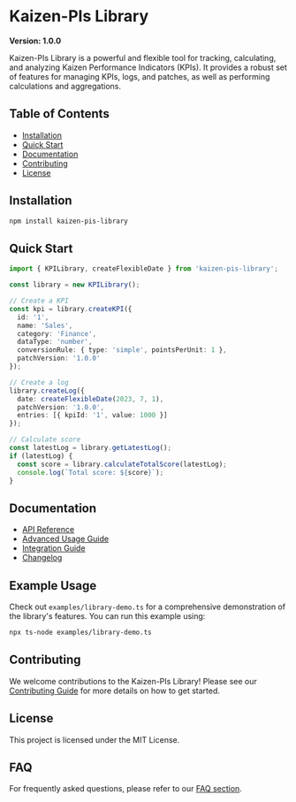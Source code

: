 # Kaizen-PIs Library

**Version: 1.0.0**

Kaizen-PIs Library is a powerful and flexible tool for tracking, calculating, and analyzing Kaizen Performance Indicators (KPIs). It provides a robust set of features for managing KPIs, logs, and patches, as well as performing calculations and aggregations.

## Table of Contents

- [Installation](#installation)
- [Quick Start](#quick-start)
- [Documentation](#documentation)
- [Contributing](#contributing)
- [License](#license)

## Installation

```bash
npm install kaizen-pis-library
```

## Quick Start

```typescript
import { KPILibrary, createFlexibleDate } from 'kaizen-pis-library';

const library = new KPILibrary();

// Create a KPI
const kpi = library.createKPI({
  id: '1',
  name: 'Sales',
  category: 'Finance',
  dataType: 'number',
  conversionRule: { type: 'simple', pointsPerUnit: 1 },
  patchVersion: '1.0.0'
});

// Create a log
library.createLog({
  date: createFlexibleDate(2023, 7, 1),
  patchVersion: '1.0.0',
  entries: [{ kpiId: '1', value: 1000 }]
});

// Calculate score
const latestLog = library.getLatestLog();
if (latestLog) {
  const score = library.calculateTotalScore(latestLog);
  console.log(`Total score: ${score}`);
}
```

## Documentation

- [API Reference](./API.md)
- [Advanced Usage Guide](./ADVANCED_USAGE.md)
- [Integration Guide](./INTEGRATION_GUIDE.md)
- [Changelog](./CHANGELOG.md)

## Example Usage

Check out `examples/library-demo.ts` for a comprehensive demonstration of the library's features. You can run this example using:

```bash
npx ts-node examples/library-demo.ts
```

## Contributing

We welcome contributions to the Kaizen-PIs Library! Please see our [Contributing Guide](./CONTRIBUTING.md) for more details on how to get started.

## License

This project is licensed under the MIT License.

## FAQ

For frequently asked questions, please refer to our [FAQ section](./FAQ.md).